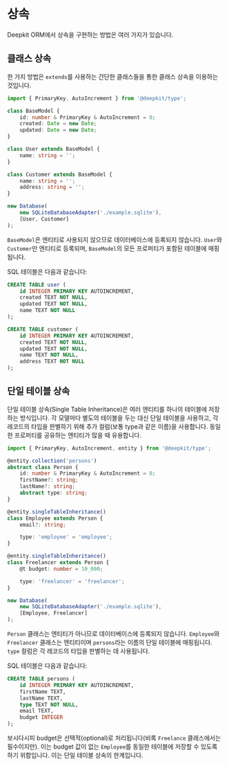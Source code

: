 # 상속

Deepkit ORM에서 상속을 구현하는 방법은 여러 가지가 있습니다.

## 클래스 상속

한 가지 방법은 `extends`를 사용하는 간단한 클래스들을 통한 클래스 상속을 이용하는 것입니다.

```typescript
import { PrimaryKey, AutoIncrement } from '@deepkit/type';

class BaseModel {
    id: number & PrimaryKey & AutoIncrement = 0;
    created: Date = new Date;
    updated: Date = new Date;
}

class User extends BaseModel {
    name: string = '';
}

class Customer extends BaseModel {
    name: string = '';
    address: string = '';
}

new Database(
    new SQLiteDatabaseAdapter('./example.sqlite'),
    [User, Customer]
);
```

`BaseModel`은 엔티티로 사용되지 않으므로 데이터베이스에 등록되지 않습니다. `User`와 `Customer`만 엔티티로 등록되며, `BaseModel`의 모든 프로퍼티가 포함된 테이블에 매핑됩니다.

SQL 테이블은 다음과 같습니다:

```sql
CREATE TABLE user (
    id INTEGER PRIMARY KEY AUTOINCREMENT,
    created TEXT NOT NULL,
    updated TEXT NOT NULL,
    name TEXT NOT NULL
);

CREATE TABLE customer (
    id INTEGER PRIMARY KEY AUTOINCREMENT,
    created TEXT NOT NULL,
    updated TEXT NOT NULL,
    name TEXT NOT NULL,
    address TEXT NOT NULL
);
```

## 단일 테이블 상속

단일 테이블 상속(Single Table Inheritance)은 여러 엔티티를 하나의 테이블에 저장하는 방식입니다. 각 모델마다 별도의 테이블을 두는 대신 단일 테이블을 사용하고, 각 레코드의 타입을 판별하기 위해 추가 컬럼(보통 type과 같은 이름)을 사용합니다. 동일한 프로퍼티를 공유하는 엔티티가 많을 때 유용합니다.

```typescript
import { PrimaryKey, AutoIncrement, entity } from '@deepkit/type';

@entity.collection('persons')
abstract class Person {
    id: number & PrimaryKey & AutoIncrement = 0;
    firstName?: string;
    lastName?: string;
    abstract type: string;
}

@entity.singleTableInheritance()
class Employee extends Person {
    email?: string;

    type: 'employee' = 'employee';
}

@entity.singleTableInheritance()
class Freelancer extends Person {
    @t budget: number = 10_000;

    type: 'freelancer' = 'freelancer';
}

new Database(
    new SQLiteDatabaseAdapter('./example.sqlite'), 
    [Employee, Freelancer]
);
```

`Person` 클래스는 엔티티가 아니므로 데이터베이스에 등록되지 않습니다. `Employee`와 `Freelancer` 클래스는 엔티티이며 `persons`라는 이름의 단일 테이블에 매핑됩니다. `type` 컬럼은 각 레코드의 타입을 판별하는 데 사용됩니다.

SQL 테이블은 다음과 같습니다:

```sql
CREATE TABLE persons (
    id INTEGER PRIMARY KEY AUTOINCREMENT,
    firstName TEXT,
    lastName TEXT,
    type TEXT NOT NULL,
    email TEXT,
    budget INTEGER
);
``` 

보시다시피 budget은 선택적(optional)로 처리됩니다(비록 `Freelance` 클래스에서는 필수이지만). 이는 budget 값이 없는 `Employee`를 동일한 테이블에 저장할 수 있도록 하기 위함입니다. 이는 단일 테이블 상속의 한계입니다.